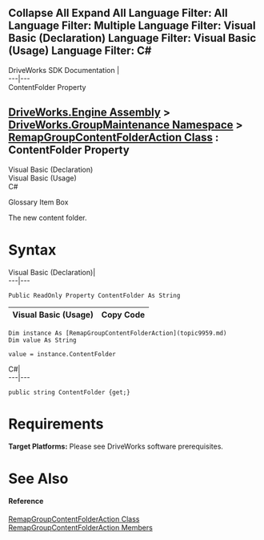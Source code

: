 Collapse All Expand All Language Filter: All  Language Filter: Multiple  Language Filter: Visual Basic (Declaration) Language Filter: Visual Basic (Usage) Language Filter: C#  
---  
DriveWorks SDK Documentation  |   
---|---  
ContentFolder Property   
  
[DriveWorks.Engine Assembly](topic2156.md) > [DriveWorks.GroupMaintenance Namespace](topic9628.md) > [RemapGroupContentFolderAction Class](topic9959.md) : ContentFolder Property  
---  
  
Visual Basic (Declaration)    
Visual Basic (Usage)    
C# 

Glossary Item Box

The new content folder. 

# Syntax

Visual Basic (Declaration)|   
---|---  
      
    
    Public ReadOnly Property ContentFolder As String  
  
Visual Basic (Usage)| Copy Code  
---|---  
      
    
    Dim instance As [RemapGroupContentFolderAction](topic9959.md)
    Dim value As String
     
    value = instance.ContentFolder  
  
C#|   
---|---  
      
    
    public string ContentFolder {get;}  
  
# Requirements

**Target Platforms:** Please see DriveWorks software prerequisites.

# See Also

#### Reference

[RemapGroupContentFolderAction Class](topic9959.md)   
[RemapGroupContentFolderAction Members](topic9960.md)


